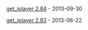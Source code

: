 [get_iplayer 2.84](https://github.com/dinkypumpkin/get_iplayer/releases/tag/v2.84) - 2013-09-30

[get_iplayer 2.83](https://github.com/dinkypumpkin/get_iplayer/releases/tag/v2.83) - 2013-06-22